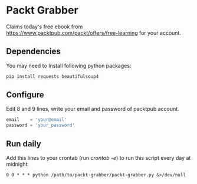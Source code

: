 # Packt Grabber

Claims today's free ebook from https://www.packtpub.com/packt/offers/free-learning for your account.

## Dependencies

You may need to Install following python packages:

```sh
pip install requests beautifulsoup4
```

## Configure

Edit 8 and 9 lines, write your email and password of packtpub account.

```python
email    = 'your@email'
password = 'your_password'
```

## Run daily

Add this lines to your crontab (run _crontab -e_) to run this script every day at midnight:
```
0 0 * * * python /path/to/packt-grabber/packt-grabber.py &>/dev/null
```
